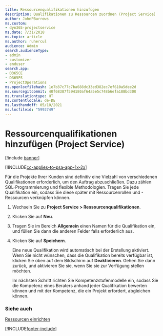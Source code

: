 ```yaml
---
title: Ressourcenqualifikationen hinzufügen
description: Qualifikationen zu Ressourcen zuordnen (Project Service)
author: JohnPBurrows
ms.custom:
- dyn365-projectservice
ms.date: 7/31/2018
ms.topic: article
ms.author: ruhercul
audience: Admin
search.audienceType:
- admin
- customizer
- enduser
search.app:
- D365CE
- D365PS
- ProjectOperations
ms.openlocfilehash: 1e7b37c77c7ba688dc33ed382ec7ef610a5dee2d
ms.sourcegitcommit: 40f68387f594180af64a5e5c748b6efa188bd300
ms.translationtype: HT
ms.contentlocale: de-DE
ms.lasthandoff: 05/10/2021
ms.locfileid: "5992749"
---
```

# <a name="add-resource-skills-project-service"></a>Ressourcenqualifikationen hinzufügen (Project Service)

[!include [banner](../includes/psa-now-project-operations.md)]

[!INCLUDE[cc-applies-to-psa-app-1x-2x](../includes/cc-applies-to-psa-app-1x-2x.md)]

Für die Projekte Ihrer Kunden sind definitiv eine Vielzahl von verschiedenen Qualifikationen erforderlich, um den Auftrag abzuschließen. Dazu zählen SQL-Programmierung und flexible Methodologien. Tragen Sie jede Qualifikation ein, sodass Sie diese später mit Ressourcenrollen und -Ressourcen verknüpfen können.  
  
1. Wechseln Sie zu **Project Service > Ressourcenqualifikationen**.  
  
2. Klicken Sie auf **Neu**.  
  
3. Tragen Sie im Bereich **Allgemein** einen Namen für die Qualifikation ein, und füllen Sie dann die anderen Felder falls erforderlich aus.  
  
4. Klicken Sie auf **Speichern**.  
  
   Eine neue Qualifikation wird automatisch bei der Erstellung aktiviert. Wenn Sie nicht wünschen, dass die Qualifikation bereits verfügbar ist, klicken Sie oben auf dem Bildschirm auf **Deaktivieren**. Gehen Sie dann zurück, und aktivieren Sie sie, wenn Sie sie zur Verfügung stellen möchten.  
  
   Im nächsten Schritt richten Sie Kompetenzstufenmodelle ein, sodass Sie die Kompetenz eines Beraters anhand jeder Qualifikation bewerten können und mit der Kompetenz, die ein Projekt erfordert, abgleichen können.  
  
### <a name="see-also"></a>Siehe auch  
 [Ressourcen einrichten](../psa/set-up-resources.md)


[!INCLUDE[footer-include](../includes/footer-banner.md)]